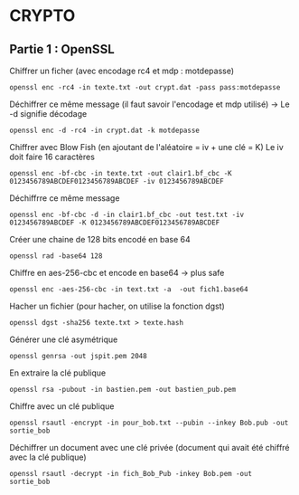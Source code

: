 # CRYPTO

## Partie 1 : OpenSSL

Chiffrer un ficher (avec encodage rc4 et mdp : motdepasse)
```
openssl enc -rc4 -in texte.txt -out crypt.dat -pass pass:motdepasse
```

Déchiffrer ce même message (il faut savoir l'encodage et mdp utilisé) -> Le -d signifie décodage
```
openssl enc -d -rc4 -in crypt.dat -k motdepasse
```


Chiffrer avec Blow Fish (en ajoutant de l'aléatoire = iv + une clé = K) Le iv doit faire 16 caractères
```
openssl enc -bf-cbc -in texte.txt -out clair1.bf_cbc -K 0123456789ABCDEF0123456789ABCDEF -iv 0123456789ABCDEF
```

Déchiffrre ce même message
```
openssl enc -bf-cbc -d -in clair1.bf_cbc -out test.txt -iv 0123456789ABCDEF -K 0123456789ABCDEF0123456789ABCDEF
```

Créer une chaine de 128 bits encodé en base 64
```
openssl rad -base64 128
```

Chiffre en aes-256-cbc et encode en base64 -> plus safe
```
openssl enc -aes-256-cbc -in text.txt -a  -out fich1.base64
```

Hacher un fichier (pour hacher, on utilise la fonction dgst)
```
openssl dgst -sha256 texte.txt > texte.hash
```

Générer une clé asymétrique
```
openssl genrsa -out jspit.pem 2048
```

En extraire la clé publique 
```
openssl rsa -pubout -in bastien.pem -out bastien_pub.pem
```

Chiffre avec un clé publique
```
openssl rsautl -encrypt -in pour_bob.txt --pubin --inkey Bob.pub -out sortie_bob
```

Déchiffrer un document avec une clé privée (document qui avait été chiffré avec la clé publique)
```
openssl rsautl -decrypt -in fich_Bob_Pub -inkey Bob.pem -out sortie_bob
```
